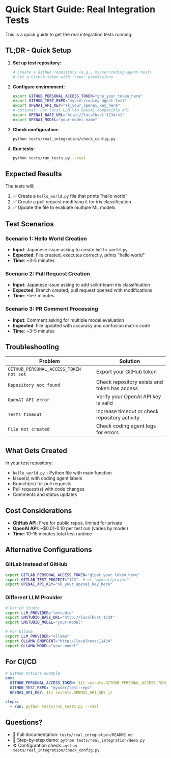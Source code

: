 # Quick Start Guide: Real Integration Tests

This is a quick guide to get the real integration tests running.

## TL;DR - Quick Setup

1. **Set up test repository:**
   ```bash
   # Create a GitHub repository (e.g., myuser/coding-agent-test)
   # Get a GitHub token with 'repo' permissions
   ```

2. **Configure environment:**
   ```bash
   export GITHUB_PERSONAL_ACCESS_TOKEN="ghp_your_token_here"
   export GITHUB_TEST_REPO="myuser/coding-agent-test"
   export OPENAI_API_KEY="sk_your_openai_key_here"
   # Optional: For local LLM via OpenAI-compatible API
   export OPENAI_BASE_URL="http://localhost:1234/v1"
   export OPENAI_MODEL="your-model-name"
   ```

3. **Check configuration:**
   ```bash
   python tests/real_integration/check_config.py
   ```

4. **Run tests:**
   ```bash
   python tests/run_tests.py --real
   ```

## Expected Results

The tests will:
1. ✅ Create a `hello_world.py` file that prints "hello world"
2. ✅ Create a pull request modifying it for iris classification
3. ✅ Update the file to evaluate multiple ML models

## Test Scenarios

### Scenario 1: Hello World Creation
- **Input**: Japanese issue asking to create `hello_world.py`
- **Expected**: File created, executes correctly, prints "hello world"
- **Time**: ~3-5 minutes

### Scenario 2: Pull Request Creation
- **Input**: Japanese issue asking to add scikit-learn iris classification
- **Expected**: Branch created, pull request opened with modifications
- **Time**: ~5-7 minutes

### Scenario 3: PR Comment Processing
- **Input**: Comment asking for multiple model evaluation
- **Expected**: File updated with accuracy and confusion matrix code
- **Time**: ~3-5 minutes

## Troubleshooting

| Problem | Solution |
|---------|----------|
| `GITHUB_PERSONAL_ACCESS_TOKEN not set` | Export your GitHub token |
| `Repository not found` | Check repository exists and token has access |
| `OpenAI API error` | Verify your OpenAI API key is valid |
| `Tests timeout` | Increase timeout or check repository activity |
| `File not created` | Check coding agent logs for errors |

## What Gets Created

In your test repository:
- `hello_world.py` - Python file with main function
- Issue(s) with coding agent labels
- Branch(es) for pull requests
- Pull request(s) with code changes
- Comments and status updates

## Cost Considerations

- **GitHub API**: Free for public repos, limited for private
- **OpenAI API**: ~$0.01-0.10 per test run (varies by model)
- **Time**: 10-15 minutes total test runtime

## Alternative Configurations

### GitLab Instead of GitHub
```bash
export GITLAB_PERSONAL_ACCESS_TOKEN="glpat_your_token_here"
export GITLAB_TEST_PROJECT="123"  # or "myuser/project"
export OPENAI_API_KEY="sk_your_openai_key_here"
```

### Different LLM Provider
```bash
# For LM Studio
export LLM_PROVIDER="lmstudio"
export LMSTUDIO_BASE_URL="http://localhost:1234"
export LMSTUDIO_MODEL="your-model"

# For Ollama  
export LLM_PROVIDER="ollama"
export OLLAMA_ENDPOINT="http://localhost:11434"
export OLLAMA_MODEL="your-model"
```

## For CI/CD

```yaml
# GitHub Actions example
env:
  GITHUB_PERSONAL_ACCESS_TOKEN: ${{ secrets.GITHUB_PERSONAL_ACCESS_TOKEN }}
  GITHUB_TEST_REPO: "myuser/test-repo"
  OPENAI_API_KEY: ${{ secrets.OPENAI_API_KEY }}

steps:
  - run: python tests/run_tests.py --real
```

## Questions?

- 📖 Full documentation: `tests/real_integration/README.md`
- 🚀 Step-by-step demo: `python tests/real_integration/demo.py`
- ⚙️ Configuration check: `python tests/real_integration/check_config.py`